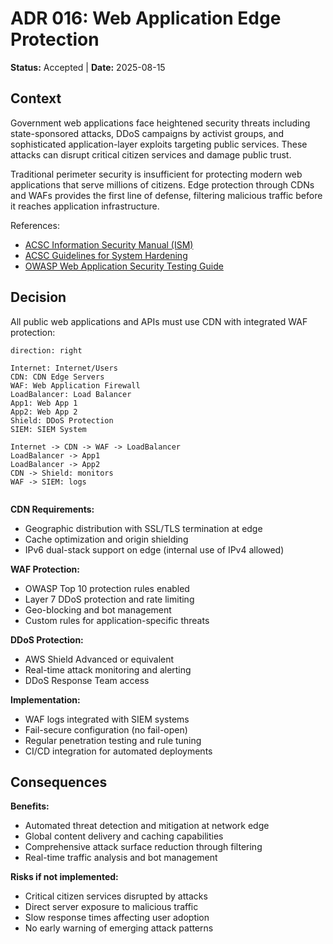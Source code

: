 # ADR 016: Web Application Edge Protection

**Status:** Accepted | **Date:** 2025-08-15

## Context

Government web applications face heightened security threats including
state-sponsored attacks, DDoS campaigns by activist groups, and
sophisticated application-layer exploits targeting public services.
These attacks can disrupt critical citizen services and damage public
trust.

Traditional perimeter security is insufficient for protecting modern web
applications that serve millions of citizens. Edge protection through
CDNs and WAFs provides the first line of defense, filtering malicious
traffic before it reaches application infrastructure.

References:

- [ACSC Information Security Manual
  (ISM)](https://www.cyber.gov.au/resources-business-and-government/essential-cyber-security/ism)
- [ACSC Guidelines for System
  Hardening](https://www.cyber.gov.au/acsc/view-all-content/publications/hardening-linux-workstations-and-servers)
- [OWASP Web Application Security Testing
  Guide](https://owasp.org/www-project-web-security-testing-guide/)

## Decision

All public web applications and APIs must use CDN with integrated WAF
protection:

```d2
direction: right

Internet: Internet/Users
CDN: CDN Edge Servers
WAF: Web Application Firewall
LoadBalancer: Load Balancer
App1: Web App 1
App2: Web App 2
Shield: DDoS Protection
SIEM: SIEM System

Internet -> CDN -> WAF -> LoadBalancer
LoadBalancer -> App1
LoadBalancer -> App2
CDN -> Shield: monitors
WAF -> SIEM: logs


```

**CDN Requirements:**

- Geographic distribution with SSL/TLS termination at edge
- Cache optimization and origin shielding
- IPv6 dual-stack support on edge (internal use of IPv4 allowed)

**WAF Protection:**

- OWASP Top 10 protection rules enabled
- Layer 7 DDoS protection and rate limiting
- Geo-blocking and bot management
- Custom rules for application-specific threats

**DDoS Protection:**

- AWS Shield Advanced or equivalent
- Real-time attack monitoring and alerting
- DDoS Response Team access

**Implementation:**

- WAF logs integrated with SIEM systems
- Fail-secure configuration (no fail-open)
- Regular penetration testing and rule tuning
- CI/CD integration for automated deployments

## Consequences

**Benefits:**

- Automated threat detection and mitigation at network edge
- Global content delivery and caching capabilities
- Comprehensive attack surface reduction through filtering
- Real-time traffic analysis and bot management

**Risks if not implemented:**

- Critical citizen services disrupted by attacks
- Direct server exposure to malicious traffic
- Slow response times affecting user adoption
- No early warning of emerging attack patterns
